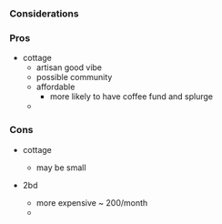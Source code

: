 

### Considerations

### Pros

- cottage
  - artisan good vibe
  - possible community
  - affordable
    - more likely to have coffee fund and splurge
  - 

### Cons 

- cottage
  - may be small

- 2bd
  - more expensive ~ 200/month
  - 